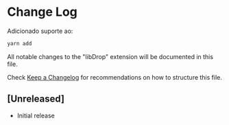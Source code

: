 # Change Log

Adicionado suporte ao:
```bash
yarn add
```

All notable changes to the "libDrop" extension will be documented in this file.

Check [Keep a Changelog](http://keepachangelog.com/) for recommendations on how to structure this file.

## [Unreleased]

- Initial release